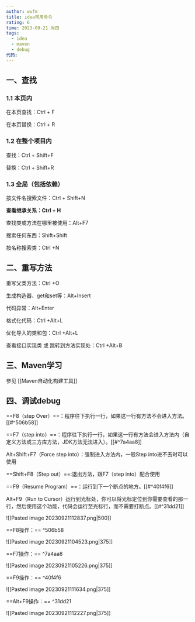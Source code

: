 ```yaml
---
author: wufm
title: idea常用命令
rating: 6
time: 2023-09-21 周四
tags:
  - idea
  - maven
  - debug
代码:
---
```


## 一、查找

### 1.1 本页内

在本页查找：Ctrl + F

在本页替换：Ctrl + R

### 1.2 在整个项目内

查找：Ctrl + Shift+F

替换：Ctrl + Shift+R

### 1.3 全局（包括依赖）

按文件名搜索文件：Ctrl + Shift+N

**查看继承关系：Ctrl + H**

查找类或方法在哪里被使用：Alt+F7

搜索任何东西：Shift+Shift

按名称搜索类：Ctrl +N

## 二、重写方法

重写父类方法：Ctrl +O

生成构造器、get和set等：Alt+Insert

代码异常：Alt+Enter

格式化代码：Ctrl +Alt+L

优化导入的类和包：Ctrl +Alt+L

查看接口实现类 或 跳转到方法实现处：Ctrl +Alt+B
## 三、Maven学习

参见 [[Maven自动化构建工具]]


## 四、调试debug

==F8（step Over）==：程序往下执行一行，如果这一行有方法不会进入方法。[[#^506b58]]

==F7（step into）==：程序往下执行一行，如果这一行有方法会进入方法内（自定义方法或三方库方法，JDK方法无法进入）。[[#^7a4aa8]]

Alt+Shift+F7（Force step into）：强制进入方法内，一般Step into进不去时可以使用

==Shift+F8（Step out）==:退出方法，跟F7（step into）配合使用

==F9（Resume Program）==：运行到下一个断点的地方。[[#^40f4f6]]

Alt+F9（Run to Cursor）运行到光标处，你可以将光标定位到你需要查看的那一行，然后使用这个功能，代码会运行至光标行，而不需要打断点。[[#^31dd21]]

![[Pasted image 20230921112837.png|500]]

==F8操作：== ^506b58

![[Pasted image 20230921104523.png|375]]

==F7操作：== ^7a4aa8

![[Pasted image 20230921105226.png|375]]

==F9操作：== ^40f4f6

![[Pasted image 20230921111634.png|375]]

==Alt+F9操作：== ^31dd21

![[Pasted image 20230921112227.png|375]]